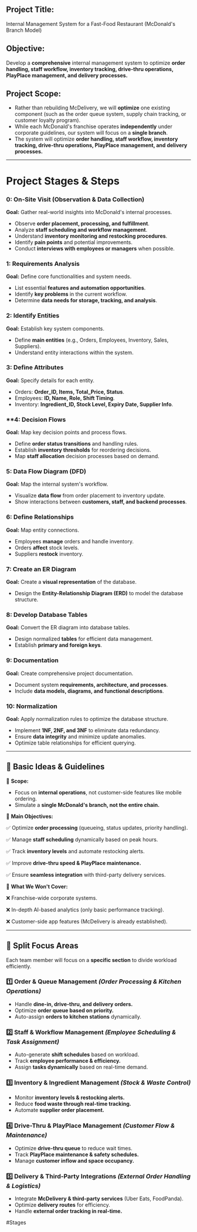 ## **Project Title:**

Internal Management System for a Fast-Food Restaurant (McDonald's Branch Model)

## **Objective:**

Develop a **comprehensive** internal management system to optimize **order handling, staff workflow, inventory tracking, drive-thru operations, PlayPlace management, and delivery processes.**

## **Project Scope:**

- Rather than rebuilding McDelivery, we will **optimize** one existing component (such as the order queue system, supply chain tracking, or customer loyalty program).
- While each McDonald's franchise operates **independently** under corporate guidelines, our system will focus on a **single branch**.
- The system will optimize **order handling, staff workflow, inventory tracking, drive-thru operations, PlayPlace management, and delivery processes.**

---

# **Project Stages & Steps**

### **0: On-Site Visit (Observation & Data Collection)**

**Goal:** Gather real-world insights into McDonald's internal processes.

- Observe **order placement, processing, and fulfillment**.
- Analyze **staff scheduling and workflow management**.
- Understand **inventory monitoring and restocking procedures**.
- Identify **pain points** and potential improvements.
- Conduct **interviews with employees or managers** when possible.

### **1: Requirements Analysis**

**Goal:** Define core functionalities and system needs.

- List essential **features and automation opportunities**.
- Identify **key problems** in the current workflow.
- Determine **data needs for storage, tracking, and analysis**.

### **2: Identify Entities**

**Goal:** Establish key system components.

- Define **main entities** (e.g., Orders, Employees, Inventory, Sales, Suppliers).
- Understand entity interactions within the system.

### **3: Define Attributes**

**Goal:** Specify details for each entity.

- Orders: **Order_ID, Items, Total_Price, Status**.
- Employees: **ID, Name, Role, Shift Timing**.
- Inventory: **Ingredient_ID, Stock Level, Expiry Date, Supplier Info**.

### **4: Decision Flows

**Goal:** Map key decision points and process flows.

- Define **order status transitions** and handling rules.
- Establish **inventory thresholds** for reordering decisions.
- Map **staff allocation** decision processes based on demand.

### **5: Data Flow Diagram (DFD)**

**Goal:** Map the internal system's workflow.

- Visualize **data flow** from order placement to inventory update.
- Show interactions between **customers, staff, and backend processes**.

### **6: Define Relationships**

**Goal:** Map entity connections.

- Employees **manage** orders and handle inventory.
- Orders **affect** stock levels.
- Suppliers **restock** inventory.

### **7: Create an ER Diagram**

**Goal:** Create a **visual representation** of the database.

- Design the **Entity-Relationship Diagram (ERD)** to model the database structure.

### **8: Develop Database Tables**

**Goal:** Convert the ER diagram into database tables.

- Design normalized **tables** for efficient data management.
- Establish **primary and foreign keys**.

### **9: Documentation**

**Goal:** Create comprehensive project documentation.

- Document system **requirements, architecture, and processes**.
- Include **data models, diagrams, and functional descriptions**.

### **10: Normalization**

**Goal:** Apply normalization rules to optimize the database structure.

- Implement **1NF, 2NF, and 3NF** to eliminate data redundancy.
- Ensure **data integrity** and minimize update anomalies.
- Optimize table relationships for efficient querying.

---

## **🔹 Basic Ideas & Guidelines**

📌 **Scope:**

- Focus on **internal operations**, not customer-side features like mobile ordering.
- Simulate a **single McDonald's branch, not the entire chain.**

📌 **Main Objectives:**

✅ Optimize **order processing** (queueing, status updates, priority handling).

✅ Manage **staff scheduling** dynamically based on peak hours.

✅ Track **inventory levels** and automate restocking alerts.

✅ Improve **drive-thru speed & PlayPlace maintenance.**

✅ Ensure **seamless integration** with third-party delivery services.

📌 **What We Won't Cover:**

❌ Franchise-wide corporate systems.

❌ In-depth AI-based analytics (only basic performance tracking).

❌ Customer-side app features (McDelivery is already established).

---

## **🔹 Split Focus Areas**

Each team member will focus on a **specific section** to divide workload efficiently.

### **1️⃣ Order & Queue Management** _(Order Processing & Kitchen Operations)_

- Handle **dine-in, drive-thru, and delivery orders.**
- Optimize **order queue based on priority.**
- Auto-assign **orders to kitchen stations** dynamically.

### **2️⃣ Staff & Workflow Management** _(Employee Scheduling & Task Assignment)_

- Auto-generate **shift schedules** based on workload.
- Track **employee performance & efficiency.**
- Assign **tasks dynamically** based on real-time demand.

### **3️⃣ Inventory & Ingredient Management** _(Stock & Waste Control)_

- Monitor **inventory levels & restocking alerts.**
- Reduce **food waste through real-time tracking.**
- Automate **supplier order placement.**

### **4️⃣ Drive-Thru & PlayPlace Management** _(Customer Flow & Maintenance)_

- Optimize **drive-thru queue** to reduce wait times.
- Track **PlayPlace maintenance & safety schedules.**
- Manage **customer inflow and space occupancy.**

### **5️⃣ Delivery & Third-Party Integrations** _(External Order Handling & Logistics)_

- Integrate **McDelivery & third-party services** (Uber Eats, FoodPanda).
- Optimize **delivery routes** for efficiency.
- Handle **external order tracking in real-time.**

#Stages